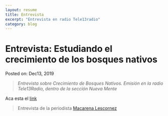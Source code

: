 ```yaml
---
layout: resume
title: Entrevista
excerpt: "Entrevista en radio Tele13radio"
category: blog
---
```


# Entrevista: Estudiando el crecimiento de los bosques nativos
Posted on: Dec13, 2019

> *Entrevista sobre Crecimiento de Bosques Nativos. Emisión en la radio Tele13Radio, dentro de la sección Nueva Mente* 


Aca esta el [link](https://www.tele13radio.cl/podcast/nativos/christian-salas-y-los-antropologos-de-los-arboles)

> Entrevista de la periodista [Macarena Lescornez](https://www.tele13radio.cl/podcast/nativos/christian-salas-y-los-antropologos-de-los-arboles)
